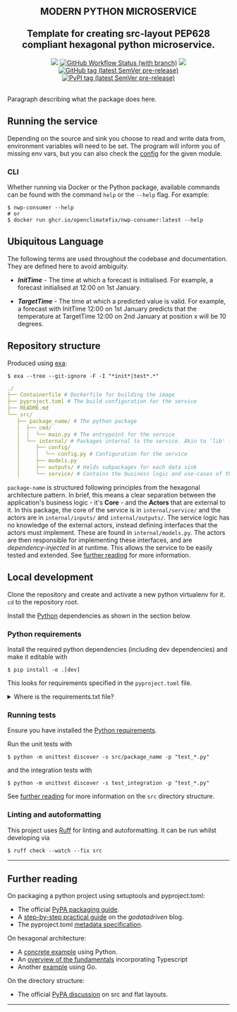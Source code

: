 <h2 align="center">
MODERN PYTHON MICROSERVICE
<br>
<br>
Template for creating src-layout PEP628 compliant hexagonal python microservice.</h2>

<div align="center">

<a href="https://github.com/owner/package-name/graphs/contributors" alt="Contributors">
    <img src="https://img.shields.io/github/contributors/owner/package-name?style=for-the-badge" /></a>
<a href="https://github.com/owner/package-name/actions/workflows/ci.yml">
    <img alt="GitHub Workflow Status (with branch)" src="https://img.shields.io/github/actions/workflow/status/owner/package-name/ci.yml?branch=main&style=for-the-badge"></a>
<a href="https://github.com/owner/package-name/issues?q=is%3Aissue+is%3Aopen+sort%3Aupdated-desc">
    <img src="https://img.shields.io/github/issues/owner/package-name?style=for-the-badge"></a>
<a href="https://github.com/owner/package-name/tags">
    <img alt="GitHub tag (latest SemVer pre-release)" src="https://img.shields.io/github/v/tag/openclimatefix/package-name?include_prereleases&sort=semver&style=for-the-badge"></a>
<a href="https://pypi.org/project/package-name">
    <img alt="PyPI tag (latest SemVer pre-release)" src="https://img.shields.io/pypi/v/package-name?style=for-the-badge"></a>
</div>

<br>

Paragraph describing what the package does here.

## Running the service

Depending on the source and sink you choose to read and write data from, environment variables will need to be set.
The program will inform you of missing env vars, but you can also check the 
[config](src/nwp_consumer/internal/config/config.py) for the given module.

### CLI

Whether running via Docker or the Python package, available commands can be found with the command `help` or the 
`--help` flag. For example:

```shell
$ nwp-consumer --help
# or
$ docker run ghcr.io/openclimatefix/nwp-consumer:latest --help
```

## Ubiquitous Language

The following terms are used throughout the codebase and documentation. They are defined here to avoid ambiguity.

- ***InitTime*** - The time at which a forecast is initialised. For example, a forecast initialised at 12:00 on 1st 
January.

- ***TargetTime*** - The time at which a predicted value is valid. For example, a forecast with InitTime 12:00 on 1st 
January predicts that the temperature at TargetTime 12:00 on 2nd January at position x will be 10 degrees.


## Repository structure

Produced using [exa](https://github.com/ogham/exa):
```shell
$ exa --tree --git-ignore -F -I "*init*|test*.*"
```

```yml
./
├── Containerfile # Dockerfile for building the image
├── pyproject.toml # The build configuration for the service
├── README.md
└── src/
   ├── package_name/ # The python package
   │  ├── cmd/
   │  │  └── main.py # The entrypoint for the service
   │  └── internal/ # Packages internal to the service. Akin to 'lib' folder
   │     ├── config/
   │     │  └── config.py # Configuration for the service
   │     ├── models.py
   │     ├── outputs/ # Holds subpackages for each data sink
   │     └── service/ # Contains the business logic and use-cases of the application

```

`package-name` is structured following principles from the hexagonal architecture pattern. In brief, this means a clear 
separation between the application's business logic - it's **Core** - and the **Actors** that are external to it. In 
this package, the core of the service is in `internal/service/` and the actors are in `internal/inputs/` and 
`internal/outputs/`. The service logic has no knowledge of the external actors, instead defining interfaces that the 
actors must implement. These are found in `internal/models.py`. The actors are then responsible for implementing these 
interfaces, and are *dependency-injected* in at runtime. This allows the service to be easily tested and extended. See
[further reading](#further-reading) for more information.

## Local development

Clone the repository and create and activate a new python virtualenv for it. `cd` to the repository root.

Install the [Python](#python-requirements) dependencies as shown in the section
below.

### Python requirements

Install the required python dependencies (including dev dependencies) and make it editable with

```shell
$ pip install -e .[dev] 
```

This looks for requirements specified in the `pyproject.toml` file.

<details>
    <summary>Where is the requirements.txt file?</summary>

There is no `requirements.txt` file. Instead, the project uses setuptool's pyproject.toml integration to specify 
dependencies. This is a new feature of setuptools and pip, and is the 
[recommended way](https://packaging.python.org/en/latest/tutorials/packaging-projects/) to specify dependencies.
See [the setuptools guide](https://setuptools.pypa.io/en/latest/userguide/pyproject_config.html) and
[the PEP621 specification](https://packaging.python.org/en/latest/specifications/declaring-project-metadata)
for more information, as well as [Further Reading](#further-reading).
</details>

### Running tests

Ensure you have installed the [Python requirements](#python-requirements).

Run the unit tests with

```shell
$ python -m unittest discover -s src/package_name -p "test_*.py"
```

and the integration tests with

```shell
$ python -m unittest discover -s test_integration -p "test_*.py"
```

See [further reading](#further-reading) for more information on the `src` directory structure.


### Linting and autoformatting

This project uses [Ruff](https://github.com/charliemarsh/ruff) for linting and autoformatting.
It can be run whilst developing via

```shell
$ ruff check --watch --fix src
```


---

## Further reading

On packaging a python project using setuptools and pyproject.toml:
- The official [PyPA packaging guide](https://packaging.python.org/en/latest/tutorials/packaging-projects/).
- A [step-by-step practical guide](https://godatadriven.com/blog/a-practical-guide-to-setuptools-and-pyproject-toml/)
on the *godatadriven* blog.
- The pyproject.toml
[metadata specification](https://packaging.python.org/en/latest/specifications/declaring-project-metadata).

On hexagonal architecture:
- A [concrete example](https://medium.com/towards-data-engineering/a-concrete-example-of-the-hexagonal-architecture-in-python-d821213c6fb9)
using Python.
- An [overview of the fundamentals](https://medium.com/ssense-tech/hexagonal-architecture-there-are-always-two-sides-to-every-story-bc0780ed7d9c) 
incorporating Typescript 
- Another [example](https://medium.com/@matiasvarela/hexagonal-architecture-in-go-cfd4e436faa3) using Go.

On the directory structure:
- The official [PyPA discussion](https://packaging.python.org/en/latest/discussions/src-layout-vs-flat-layout/) on 
src and flat layouts.

---
